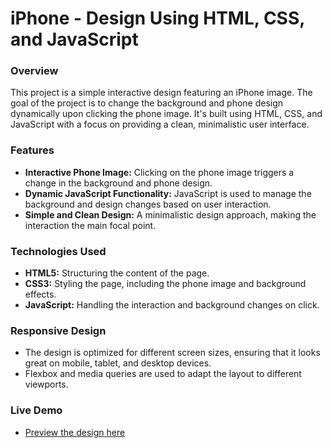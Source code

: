 # iPhone - Design Using HTML, CSS, and JavaScript

### Overview
This project is a simple interactive design featuring an iPhone image. The goal of the project is to change the background and phone design dynamically upon clicking the phone image. It's built using HTML, CSS, and JavaScript with a focus on providing a clean, minimalistic user interface.

### Features
- **Interactive Phone Image:** Clicking on the phone image triggers a change in the background and phone design.
- **Dynamic JavaScript Functionality:** JavaScript is used to manage the background and design changes based on user interaction.
- **Simple and Clean Design:** A minimalistic design approach, making the interaction the main focal point.

### Technologies Used
- **HTML5:** Structuring the content of the page.
- **CSS3:** Styling the page, including the phone image and background effects.
- **JavaScript:** Handling the interaction and background changes on click.

### Responsive Design
- The design is optimized for different screen sizes, ensuring that it looks great on mobile, tablet, and desktop devices.
- Flexbox and media queries are used to adapt the layout to different viewports.

### Live Demo
- [Preview the design here](https://ayman-dwikat.github.io/iPhone/)
